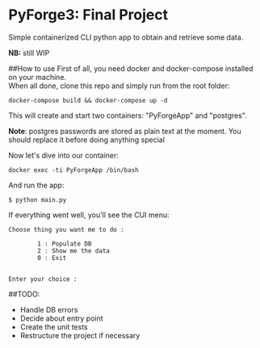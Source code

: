 # PyForge3: Final Project

Simple containerized CLI python app to obtain and retrieve some data.

__NB:__ still WIP

##How to use
First of all, you need docker and docker-compose installed on your machine.<br>
When all done, clone this repo and simply run from the root folder:
```
docker-compose build && docker-compose up -d
```
This will create and start two containers: "PyForgeApp" and "postgres".

__Note__: postgres passwords are stored as plain text at the moment. You should replace it before doing anything special

Now let's dive into our container:
```
docker exec -ti PyForgeApp /bin/bash
```
And run the app:
```
$ python main.py
```
If everything went well, you'll see the CUI menu:
```
Choose thing you want me to do :

        1 : Populate DB
        2 : Show me the data
        0 : Exit


Enter your choice :
```
##TODO:
- Handle DB errors
- Decide about entry point
- Create the unit tests
- Restructure the project if necessary 